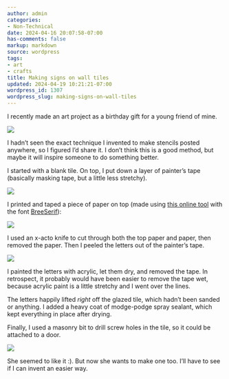 ```yaml
---
author: admin
categories:
- Non-Technical
date: 2024-04-16 20:07:58-07:00
has-comments: false
markup: markdown
source: wordpress
tags:
- art
- crafts
title: Making signs on wall tiles
updated: 2024-04-19 10:21:21-07:00
wordpress_id: 1307
wordpress_slug: making-signs-on-wall-tiles
---
```

I recently made an art project as a birthday gift for a young friend of mine.

[![](https://blog.za3k.com/wp-content/uploads/2024/04/rachel_tile-1024x499.jpg)](https://blog.za3k.com/wp-content/uploads/2024/04/rachel_tile-scaled.jpg)

I hadn’t seen the exact technique I invented to make stencils posted anywhere, so I figured I’d share it. I don’t think this is a good method, but maybe it will inspire someone to do something better.

I started with a blank tile. On top, I put down a layer of painter’s tape (basically masking tape, but a little less stretchy).

[![](https://blog.za3k.com/wp-content/uploads/2024/04/blue_stencil-crop-300x154.jpg)](https://blog.za3k.com/wp-content/uploads/2024/04/blue_stencil-crop.jpg)

I printed and taped a piece of paper on top (made using [this online tool](https://online.rapidresizer.com/make-name-patterns.php) with the font [BreeSerif](https://fonts.google.com/specimen/Bree+Serif)):

[![](https://blog.za3k.com/wp-content/uploads/2024/04/image-1024x250.png)](https://blog.za3k.com/wp-content/uploads/2024/04/image.png)

I used an x-acto knife to cut through both the top paper and paper, then removed the paper. Then I peeled the letters out of the painter’s tape.

[![](https://blog.za3k.com/wp-content/uploads/2024/04/blue_stencil-crop-1-1024x606.jpg)](https://blog.za3k.com/wp-content/uploads/2024/04/blue_stencil-crop-1.jpg)

I painted the letters with acrylic, let them dry, and removed the tape. In retrospect, it probably would have been easier to remove the tape wet, because acrylic paint is a little stretchy and I went over the lines.

The letters happily lifted *right* off the glazed tile, which hadn’t been sanded or anything. I added a heavy coat of modge-podge spray sealant, which kept everything in place after drying.

Finally, I used a masonry bit to drill screw holes in the tile, so it could be attached to a door.

[![](https://blog.za3k.com/wp-content/uploads/2024/04/rachel_with_tile-226x300.jpeg)](https://blog.za3k.com/wp-content/uploads/2024/04/rachel_with_tile.jpeg)

She seemed to like it :). But now she wants to make one too. I’ll have to see if I can invent an easier way.
